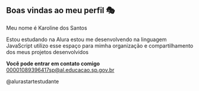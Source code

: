 ## Boas vindas ao meu perfil 🎭

Meu nome é Karoline dos Santos

Estou estudando na Alura
estou me desenvolvendo na linguagem JavaScript
utilizo esse espaço para mimha organização e compartilhamento dos meus projetos desenvolvidos 

**Você pode entrar em contato comigo**
00001089396417sp@al.educacao.sp.gov.br

@alurastartestudante
